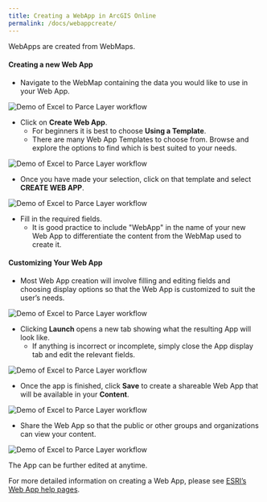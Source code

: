 ```yaml
---
title: Creating a WebApp in ArcGIS Online
permalink: /docs/webappcreate/
---
```


WebApps are created from WebMaps. 

#### Creating a new Web App

-  Navigate to the WebMap containing the data you would like to use in your Web App. 

![Demo of Excel to Parce Layer workflow]({{site.img_folder}}CreateNewWebApp.gif)

-  Click on **Create Web App**. 
    *   For beginners it is best to choose **Using a Template**.
    *   There are many Web App Templates to choose from. Browse and explore the options to find which is best suited to your needs.

![Demo of Excel to Parce Layer workflow]({{site.img_folder}}BrowseWebAppTemplates.gif)

-  Once you have made your selection, click on that template and select **CREATE WEB APP**.

![Demo of Excel to Parce Layer workflow]({{site.img_folder}}ChooseTemplate.gif)

-  Fill in the required fields. 
    *   It is good practice to include "WebApp" in the name of your new Web App to differentiate the content from the WebMap used to create it.


#### Customizing Your Web App

-   Most Web App creation will involve filling and editing fields and choosing display options so that the Web App is customized to suit the user’s needs. 

![Demo of Excel to Parce Layer workflow]({{site.img_folder}}WebAppFields.gif)

-   Clicking **Launch** opens a new tab showing what the resulting App will look like. 
    *   If anything is incorrect or incomplete, simply close the App display tab and edit the relevant fields.

![Demo of Excel to Parce Layer workflow]({{site.img_folder}}PreviewWebApp.gif)

-   Once the app is finished, click **Save** to create a shareable Web App that will be available in your **Content**.

![Demo of Excel to Parce Layer workflow]({{site.img_folder}}SaveWebAppNewName.gif)

-   Share the Web App so that the public or other groups and organizations can view your content.

![Demo of Excel to Parce Layer workflow]({{site.img_folder}}ShareWebApp.gif)

The App can be further edited at anytime.

For more detailed information on creating a Web App, please see [ESRI’s Web App help pages](https://doc.arcgis.com/en/arcgis-online/create-maps/create-map-apps.htm).